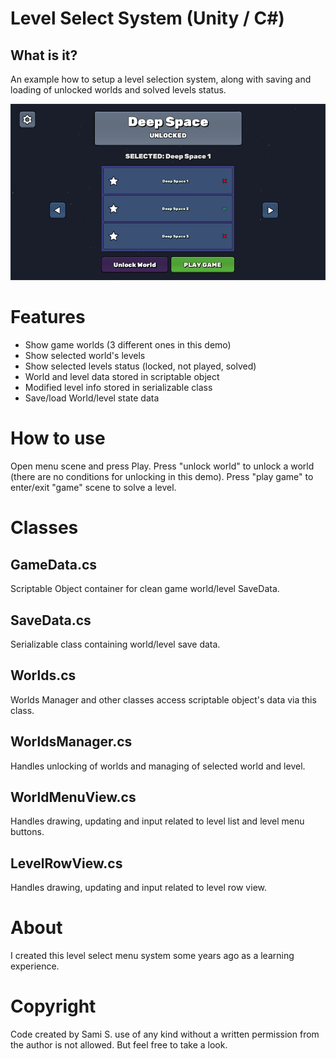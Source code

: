 # Level Select System (Unity / C#)

## What is it?

An example how to setup a level selection system, along with saving and loading of unlocked worlds and solved levels status.

![Level Select System image](/doc/level_select_system.png)

# Features
* Show game worlds (3 different ones in this demo)
* Show selected world's levels
* Show selected levels status (locked, not played, solved)
* World and level data stored in scriptable object
* Modified level info stored in serializable class
* Save/load World/level state data

# How to use
Open menu scene and press Play. Press "unlock world" to unlock a world (there are no conditions for unlocking in this demo). Press "play game" to enter/exit "game" scene to solve a level. 

# Classes

## GameData.cs
Scriptable Object container for clean game world/level SaveData.

## SaveData.cs
Serializable class containing world/level save data.

##  Worlds.cs
Worlds Manager and other classes access scriptable object's data via this class.

## WorldsManager.cs
Handles unlocking of worlds and managing of selected world and level.

## WorldMenuView.cs
Handles drawing, updating and input related to level list and level menu buttons.

## LevelRowView.cs
Handles drawing, updating and input related to level row view.


# About
I created this level select menu system some years ago as a learning experience.

# Copyright
Code created by Sami S. use of any kind without a written permission from the author is not allowed. But feel free to take a look.
